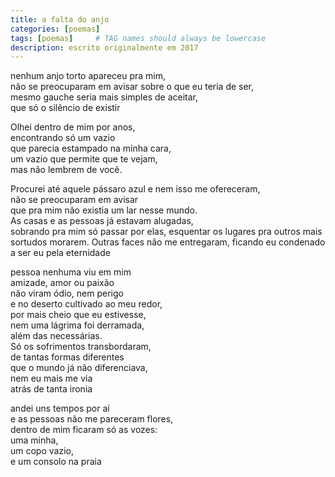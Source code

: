 ```yaml
---
title: a falta do anjo
categories: [poemas]
tags: [poemas]     # TAG names should always be lowercase
description: escrito originalmente em 2017
---
```



nenhum anjo torto apareceu pra mim,  
não se preocuparam em avisar
sobre o que eu teria de ser,  
mesmo gauche seria mais simples de aceitar,    
que só o silêncio de existir  

Olhei dentro de mim por anos,  
encontrando só um vazio  
que parecia estampado na minha cara,  
um vazio que permite que te vejam,  
mas não lembrem de você.  

Procurei até aquele pássaro azul e nem isso me ofereceram,  
não se preocuparam em avisar  
que pra mim não existia um lar nesse mundo.  
As casas e as pessoas já estavam alugadas,  
sobrando pra mim só passar por elas, 
esquentar os lugares 
pra outros mais sortudos morarem. 
Outras faces não me entregaram, 
ficando eu condenado a ser eu pela eternidade  

pessoa nenhuma viu em mim  
amizade, amor ou paixão  
não viram ódio, nem perigo  
e no deserto cultivado ao meu redor,  
por mais cheio que eu estivesse,  
nem uma lágrima foi derramada,  
além das necessárias.  
Só os sofrimentos transbordaram,  
de tantas formas diferentes  
que o mundo já não diferenciava,  
nem eu mais me via  
atrás de tanta ironia  

andei uns tempos por aí  
e as pessoas não me pareceram flores,   
dentro de mim ficaram só as vozes:  
uma minha,  
um copo vazio,     
e um consolo na praia  


